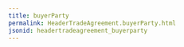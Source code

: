```yaml
---
title: buyerParty
permalink: HeaderTradeAgreement.buyerParty.html
jsonid: headertradeagreement_buyerparty
---
```

